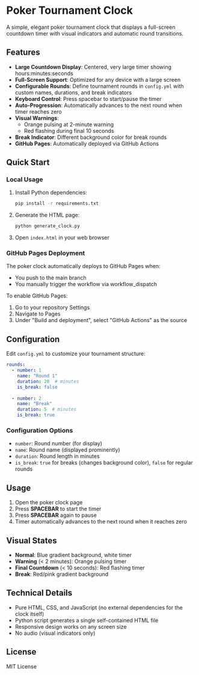 # Poker Tournament Clock

A simple, elegant poker tournament clock that displays a full-screen countdown timer with visual indicators and automatic round transitions.

## Features

- **Large Countdown Display**: Centered, very large timer showing hours:minutes:seconds
- **Full-Screen Support**: Optimized for any device with a large screen
- **Configurable Rounds**: Define tournament rounds in `config.yml` with custom names, durations, and break indicators
- **Keyboard Control**: Press spacebar to start/pause the timer
- **Auto-Progression**: Automatically advances to the next round when timer reaches zero
- **Visual Warnings**: 
  - Orange pulsing at 2-minute warning
  - Red flashing during final 10 seconds
- **Break Indicator**: Different background color for break rounds
- **GitHub Pages**: Automatically deployed via GitHub Actions

## Quick Start

### Local Usage

1. Install Python dependencies:
   ```bash
   pip install -r requirements.txt
   ```

2. Generate the HTML page:
   ```bash
   python generate_clock.py
   ```

3. Open `index.html` in your web browser

### GitHub Pages Deployment

The poker clock automatically deploys to GitHub Pages when:
- You push to the main branch
- You manually trigger the workflow via workflow_dispatch

To enable GitHub Pages:
1. Go to your repository Settings
2. Navigate to Pages
3. Under "Build and deployment", select "GitHub Actions" as the source

## Configuration

Edit `config.yml` to customize your tournament structure:

```yaml
rounds:
  - number: 1
    name: "Round 1"
    duration: 20  # minutes
    is_break: false
  
  - number: 2
    name: "Break"
    duration: 5  # minutes
    is_break: true
```

### Configuration Options

- `number`: Round number (for display)
- `name`: Round name (displayed prominently)
- `duration`: Round length in minutes
- `is_break`: `true` for breaks (changes background color), `false` for regular rounds

## Usage

1. Open the poker clock page
2. Press **SPACEBAR** to start the timer
3. Press **SPACEBAR** again to pause
4. Timer automatically advances to the next round when it reaches zero

## Visual States

- **Normal**: Blue gradient background, white timer
- **Warning** (< 2 minutes): Orange pulsing timer
- **Final Countdown** (< 10 seconds): Red flashing timer
- **Break**: Red/pink gradient background

## Technical Details

- Pure HTML, CSS, and JavaScript (no external dependencies for the clock itself)
- Python script generates a single self-contained HTML file
- Responsive design works on any screen size
- No audio (visual indicators only)

## License

MIT License
